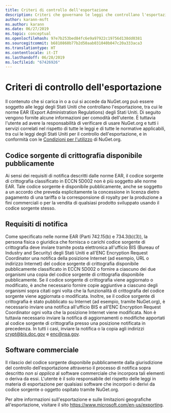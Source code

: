 ```yaml
---
title: Criteri di controllo dell'esportazione
description: Criteri che governano le leggi che controllano l'esportazione
author: karann-msft
ms.author: karann
ms.date: 06/27/2019
ms.topic: conceptual
ms.openlocfilehash: 97e7b253bed84fc6e9a97922c19756d138dd0381
ms.sourcegitcommit: b6810860b77b2d50aab031040b047c20a333aca3
ms.translationtype: HT
ms.contentlocale: it-IT
ms.lasthandoff: 06/28/2019
ms.locfileid: "67426926"
---
```

# <a name="export-control-policy"></a>Criteri di controllo dell'esportazione

Il contenuto che si carica in o a cui si accede da NuGet.org può essere soggetto alle leggi degli Stati Uniti che controllano l'esportazione, tra cui le norme EAR (Export Administration Regulations) degli Stati Uniti.  Di seguito vengono fornite alcune informazioni per comodità dell'utente. È tuttavia l'utente ad avere la responsabilità di verificare di usare NuGet.org e tutti i servizi correlati nel rispetto di tutte le leggi e di tutte le normative applicabili, tra cui le leggi degli Stati Uniti per il controllo dell'esportazione, e in conformità con le [Condizioni per l'utilizzo](https://www.nuget.org/policies/Terms) di NuGet.org.

## <a name="publicly-available-encryption-source-code"></a>Codice sorgente di crittografia disponibile pubblicamente

Ai sensi dei requisiti di notifica descritti dalle norme EAR, il codice sorgente di crittografia classificato in ECCN 5D002 non è più soggetto alle norme EAR.  Tale codice sorgente è disponibile pubblicamente, anche se soggetto a un accordo che preveda esplicitamente la concessione in licenza dietro pagamento di una tariffa o la corresponsione di royalty per la produzione a fini commerciali o per la vendita di qualsiasi prodotto sviluppato usando il codice sorgente stesso.

## <a name="notification-requirement"></a>Requisiti di notifica

Come specificato nelle norme EAR (Parti 742.15(b) e 734.3(b)(3)), la persona fisica o giuridica che fornisca o carichi codice sorgente di crittografia deve inviare tramite posta elettronica all'ufficio BIS (Bureau of Industry and Security) degli Stati Uniti e all'ENC Encryption Request Coordinator una notifica della posizione Internet (ad esempio, URL o indirizzo Internet) del codice sorgente di crittografia disponibile pubblicamente classificato in ECCN 5D002 o fornire a ciascuno dei due organismi una copia del codice sorgente di crittografia disponibile pubblicamente. Se il codice sorgente di crittografia viene aggiornato o modificato, è anche necessario fornire copie aggiuntive a ciascuno degli organismi sopra citati ogni volta che la funzionalità di crittografia del codice sorgente viene aggiornata o modificata. Inoltre, se il codice sorgente di crittografia è stato pubblicato su Internet (ad esempio, tramite NuGet.org), è necessario inviare una notifica all'ufficio BIS e all'ENC Encryption Request Coordinator ogni volta che la posizione Internet viene modificata. Non è tuttavia necessario inviare la notifica di aggiornamenti o modifiche apportati al codice sorgente di crittografia presso una posizione notificata in precedenza. In tutti i casi, inviare la notifica o la copia agli indirizzi crypt@bis.doc.gov e enc@nsa.gov.

## <a name="commerical-software"></a>Software commerciale

Il rilascio del codice sorgente disponibile pubblicamente dalla giurisdizione del controllo dell'esportazione attraverso il processo di notifica sopra descritto *non si applica* al software commerciale che incorpora tali elementi o deriva da essi.  L'utente è il solo responsabile del rispetto delle leggi in materia di esportazione per qualsiasi software che incorpori o derivi da codice sorgente o oggetto ospitato tramite NuGet.org.

Per altre informazioni sull'esportazione e sulle limitazioni geografiche all'esportazione, visitare il sito https://www.microsoft.com/en-us/exporting.
